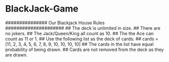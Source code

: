 # BlackJack-Game
############### Our Blackjack House Rules #####################  ## The deck is unlimited in size.  ## There are no jokers.  ## The Jack/Queen/King all count as 10. ## The the Ace can count as 11 or 1. ## Use the following list as the deck of cards: ## cards = [11, 2, 3, 4, 5, 6, 7, 8, 9, 10, 10, 10, 10] ## The cards in the list have equal probability of being drawn. ## Cards are not removed from the deck as they are drawn.
